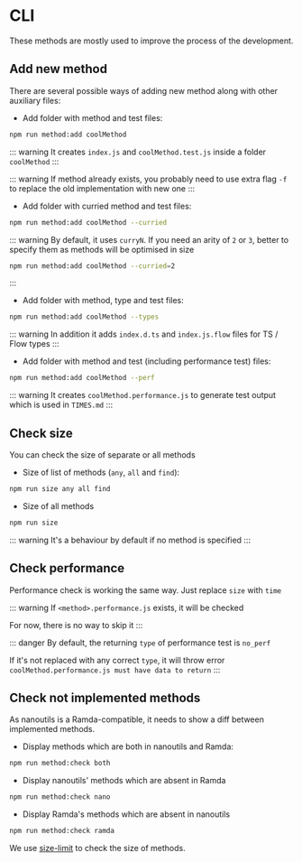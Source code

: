 # CLI

These methods are mostly used to improve the process of the development.

## Add new method

There are several possible ways of adding new method along with other auxiliary files:

* Add folder with method and test files:
```bash
npm run method:add coolMethod
```

::: warning
It creates `index.js` and `coolMethod.test.js` inside a folder `coolMethod`
:::

::: warning 
If method already exists, you probably need to use extra flag `-f` to replace the old implementation with new one
:::

* Add folder with curried method and test files:
```bash
npm run method:add coolMethod --curried
```

::: warning 
By default, it uses `curryN`. If you need an arity of `2` or `3`, better to specify them as methods will be optimised in size

```bash
npm run method:add coolMethod --curried=2
```
:::

* Add folder with method, type and test files:
```bash
npm run method:add coolMethod --types
```
::: warning 
In addition it adds `index.d.ts` and `index.js.flow` files for TS / Flow types
:::

* Add folder with method and test (including performance test) files:
```bash
npm run method:add coolMethod --perf
```

::: warning 
It creates `coolMethod.performance.js` to generate test output which is used in `TIMES.md`
:::

## Check size

You can check the size of separate or all methods

* Size of list of methods (`any`, `all` and `find`):
```bash
npm run size any all find
```

* Size of all methods
```bash
npm run size
```
::: warning
It's a behaviour by default if no method is specified
:::

## Check performance

Performance check is working the same way. Just replace `size` with `time`

::: warning
If `<method>.performance.js` exists, it will be checked

For now, there is no way to skip it
:::

::: danger
By default, the returning `type` of performance test is `no_perf`

If it's not replaced with any correct `type`, it will throw error `coolMethod.performance.js must have data to return`
:::

## Check not implemented methods

As nanoutils is a Ramda-compatible, it needs to show a diff between implemented methods.

* Display methods which are both in nanoutils and Ramda:
```bash
npm run method:check both
```

* Display nanoutils' methods which are absent in Ramda
```bash
npm run method:check nano
```

* Display Ramda's methods which are absent in nanoutils
```bash
npm run method:check ramda
```

We use [size-limit](https://github.com/ai/size-limit) to check the size of methods.